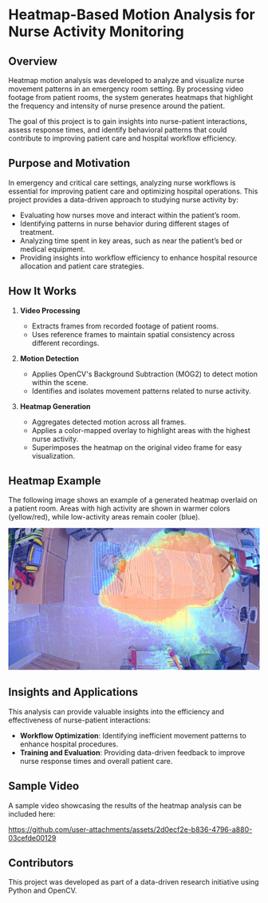 # Heatmap-Based Motion Analysis for Nurse Activity Monitoring  

## Overview  

Heatmap motion analysis was developed to analyze and visualize nurse movement patterns in an emergency room setting. By processing video footage from patient rooms, the system generates heatmaps that highlight the frequency and intensity of nurse presence around the patient.  

The goal of this project is to gain insights into nurse-patient interactions, assess response times, and identify behavioral patterns that could contribute to improving patient care and hospital workflow efficiency.  

## Purpose and Motivation  

In emergency and critical care settings, analyzing nurse workflows is essential for improving patient care and optimizing hospital operations. This project provides a data-driven approach to studying nurse activity by:

- Evaluating how nurses move and interact within the patient’s room.  
- Identifying patterns in nurse behavior during different stages of treatment.  
- Analyzing time spent in key areas, such as near the patient’s bed or medical equipment.  
- Providing insights into workflow efficiency to enhance hospital resource allocation and patient care strategies.
  
## How It Works  

1. **Video Processing**  
   - Extracts frames from recorded footage of patient rooms.  
   - Uses reference frames to maintain spatial consistency across different recordings.  

2. **Motion Detection**  
   - Applies OpenCV's Background Subtraction (MOG2) to detect motion within the scene.  
   - Identifies and isolates movement patterns related to nurse activity.  

3. **Heatmap Generation**  
   - Aggregates detected motion across all frames.  
   - Applies a color-mapped overlay to highlight areas with the highest nurse activity.  
   - Superimposes the heatmap on the original video frame for easy visualization.  

## Heatmap Example  

The following image shows an example of a generated heatmap overlaid on a patient room. Areas with high activity are shown in warmer colors (yellow/red), while low-activity areas remain cooler (blue).  

![Heatmap Example](heatmap.jpg)  

## Insights and Applications  

This analysis can provide valuable insights into the efficiency and effectiveness of nurse-patient interactions:  

- **Workflow Optimization**: Identifying inefficient movement patterns to enhance hospital procedures.  
- **Training and Evaluation**: Providing data-driven feedback to improve nurse response times and overall patient care.  

## Sample Video  

A sample video showcasing the results of the heatmap analysis can be included here:  

https://github.com/user-attachments/assets/2d0ecf2e-b836-4796-a880-03cefde00129

## Contributors  

This project was developed as part of a data-driven research initiative using Python and OpenCV. 
